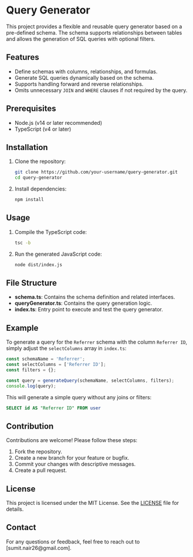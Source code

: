 # Query Generator

This project provides a flexible and reusable query generator based on a pre-defined schema. The schema supports relationships between tables and allows the generation of SQL queries with optional filters.

## Features

- Define schemas with columns, relationships, and formulas.
- Generate SQL queries dynamically based on the schema.
- Supports handling forward and reverse relationships.
- Omits unnecessary `JOIN` and `WHERE` clauses if not required by the query.

## Prerequisites

- Node.js (v14 or later recommended)
- TypeScript (v4 or later)

## Installation

1. Clone the repository:

   ```bash
   git clone https://github.com/your-username/query-generator.git
   cd query-generator
   ```

2. Install dependencies:

   ```bash
   npm install
   ```

## Usage

1. Compile the TypeScript code:

   ```bash
   tsc -b
   ```

2. Run the generated JavaScript code:

   ```bash
   node dist/index.js
   ```

## File Structure

- **schema.ts**: Contains the schema definition and related interfaces.
- **queryGenerator.ts**: Contains the query generation logic.
- **index.ts**: Entry point to execute and test the query generator.

## Example

To generate a query for the `Referrer` schema with the column `Referrer ID`, simply adjust the `selectColumns` array in `index.ts`:

```javascript
const schemaName = 'Referrer';
const selectColumns = ['Referrer ID'];
const filters = {};

const query = generateQuery(schemaName, selectColumns, filters);
console.log(query);
```

This will generate a simple query without any joins or filters:

```sql
SELECT id AS "Referrer ID" FROM user
```

## Contribution

Contributions are welcome! Please follow these steps:

1. Fork the repository.
2. Create a new branch for your feature or bugfix.
3. Commit your changes with descriptive messages.
4. Create a pull request.

## License

This project is licensed under the MIT License. See the [LICENSE](LICENSE) file for details.

## Contact

For any questions or feedback, feel free to reach out to [sumit.nair26\@gmail.com].

